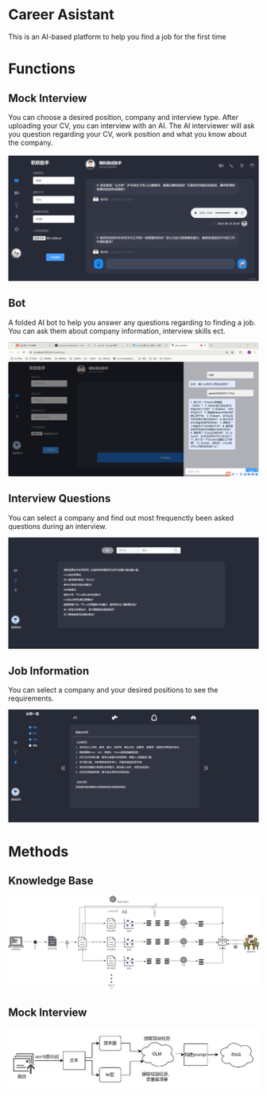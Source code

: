 # Career Asistant

This is an AI-based platform to help you find a job for the first time

# Functions

## Mock Interview

You can choose a desired position, company and interview type. After uploading your CV, you can interview with an AI. The AI interviewer will ask you question regarding your CV, work position and what you know about the company.

![img](img/2c719bef171da005a5afed46b6844016.jpeg)

## Bot

A folded AI bot to help you answer any questions regarding to finding a job. You can ask them about company information, interview skills ect.

![img](img/cc1bc37219e21f5891e6d41f69594941.png)

## Interview Questions

You can select a company and find out most frequenctly been asked questions during an interview.

![image-20241019234835857](img/image-20241019234835857.png)

## Job Information

You can select a company and your desired positions to see the requirements.

![image-20241019235009619](img/image-20241019235009619.png)

# Methods

## Knowledge Base

![image-20241019235200540](img/image-20241019235200540.png)

## Mock Interview

![image-20241019235213045](img/image-20241019235213045.png)
